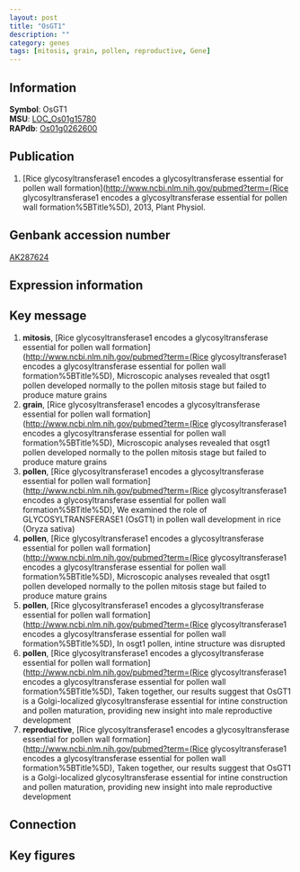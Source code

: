 ```yaml
---
layout: post
title: "OsGT1"
description: ""
category: genes
tags: [mitosis, grain, pollen, reproductive, Gene]
---
```


## Information
__Symbol__: OsGT1  
__MSU__: [LOC_Os01g15780](http://rice.plantbiology.msu.edu/cgi-bin/ORF_infopage.cgi?orf=LOC_Os01g15780)  
__RAPdb__: [Os01g0262600](http://rapdb.dna.affrc.go.jp/viewer/gbrowse_details/irgsp1?name=Os01g0262600)  

## Publication
1. [Rice glycosyltransferase1 encodes a glycosyltransferase essential for pollen wall formation](http://www.ncbi.nlm.nih.gov/pubmed?term=(Rice glycosyltransferase1 encodes a glycosyltransferase essential for pollen wall formation%5BTitle%5D), 2013, Plant Physiol.

## Genbank accession number
[AK287624](http://www.ncbi.nlm.nih.gov/nuccore/AK287624)

## Expression information

## Key message
1. __mitosis__, [Rice glycosyltransferase1 encodes a glycosyltransferase essential for pollen wall formation](http://www.ncbi.nlm.nih.gov/pubmed?term=(Rice glycosyltransferase1 encodes a glycosyltransferase essential for pollen wall formation%5BTitle%5D),  Microscopic analyses revealed that osgt1 pollen developed normally to the pollen mitosis stage but failed to produce mature grains
2. __grain__, [Rice glycosyltransferase1 encodes a glycosyltransferase essential for pollen wall formation](http://www.ncbi.nlm.nih.gov/pubmed?term=(Rice glycosyltransferase1 encodes a glycosyltransferase essential for pollen wall formation%5BTitle%5D),  Microscopic analyses revealed that osgt1 pollen developed normally to the pollen mitosis stage but failed to produce mature grains
3. __pollen__, [Rice glycosyltransferase1 encodes a glycosyltransferase essential for pollen wall formation](http://www.ncbi.nlm.nih.gov/pubmed?term=(Rice glycosyltransferase1 encodes a glycosyltransferase essential for pollen wall formation%5BTitle%5D),  We examined the role of GLYCOSYLTRANSFERASE1 (OsGT1) in pollen wall development in rice (Oryza sativa)
4. __pollen__, [Rice glycosyltransferase1 encodes a glycosyltransferase essential for pollen wall formation](http://www.ncbi.nlm.nih.gov/pubmed?term=(Rice glycosyltransferase1 encodes a glycosyltransferase essential for pollen wall formation%5BTitle%5D),  Microscopic analyses revealed that osgt1 pollen developed normally to the pollen mitosis stage but failed to produce mature grains
5. __pollen__, [Rice glycosyltransferase1 encodes a glycosyltransferase essential for pollen wall formation](http://www.ncbi.nlm.nih.gov/pubmed?term=(Rice glycosyltransferase1 encodes a glycosyltransferase essential for pollen wall formation%5BTitle%5D),  In osgt1 pollen, intine structure was disrupted
6. __pollen__, [Rice glycosyltransferase1 encodes a glycosyltransferase essential for pollen wall formation](http://www.ncbi.nlm.nih.gov/pubmed?term=(Rice glycosyltransferase1 encodes a glycosyltransferase essential for pollen wall formation%5BTitle%5D),  Taken together, our results suggest that OsGT1 is a Golgi-localized glycosyltransferase essential for intine construction and pollen maturation, providing new insight into male reproductive development
7. __reproductive__, [Rice glycosyltransferase1 encodes a glycosyltransferase essential for pollen wall formation](http://www.ncbi.nlm.nih.gov/pubmed?term=(Rice glycosyltransferase1 encodes a glycosyltransferase essential for pollen wall formation%5BTitle%5D),  Taken together, our results suggest that OsGT1 is a Golgi-localized glycosyltransferase essential for intine construction and pollen maturation, providing new insight into male reproductive development

## Connection

## Key figures


